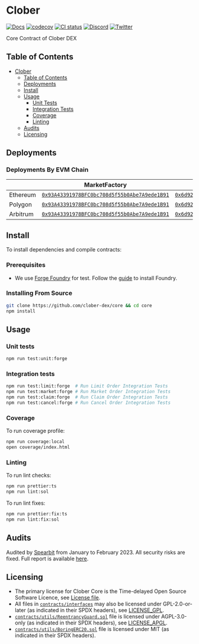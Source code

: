 # Clober

[![Docs](https://img.shields.io/badge/docs-%F0%9F%93%84-blue)](https://docs.clober.io/)
[![codecov](https://codecov.io/gh/clober-dex/core/branch/dev/graph/badge.svg?token=QNSGDYQOL7)](https://codecov.io/gh/clober-dex/core)
[![CI status](https://github.com/clober-dex/core/actions/workflows/ci.yaml/badge.svg)](https://github.com/clober-dex/core/actions/workflows/ci.yaml)
[![Discord](https://img.shields.io/static/v1?logo=discord&label=discord&message=Join&color=blue)](https://discord.gg/clober)
[![Twitter](https://img.shields.io/static/v1?logo=twitter&label=twitter&message=Follow&color=blue)](https://twitter.com/CloberDEX)

Core Contract of Clober DEX

## Table of Contents

- [Clober](#clober)
    - [Table of Contents](#table-of-contents)
    - [Deployments](#deployments)
    - [Install](#install)
    - [Usage](#usage)
        - [Unit Tests](#unit-tests)
        - [Integration Tests](#integration-tests)
        - [Coverage](#coverage)
        - [Linting](#linting)
    - [Audits](#audits)
    - [Licensing](#licensing)

## Deployments

### Deployments By EVM Chain

|                 | MarketFactory                                                                                                                   | MarketRouter                                                                                                                    | OrderCanceler                                                                                                                   |  
|-----------------|---------------------------------------------------------------------------------------------------------------------------------|---------------------------------------------------------------------------------------------------------------------------------|---------------------------------------------------------------------------------------------------------------------------------|
| Ethereum        | [`0x93A43391978BFC0bc708d5f55b0Abe7A9ede1B91`](https://etherscan.io/address/0x93A43391978BFC0bc708d5f55b0Abe7A9ede1B91#code)    | [`0x6d928455050b3b71490fe3B73DD84daD094299c4`](https://etherscan.io/address/0x6d928455050b3b71490fe3B73DD84daD094299c4#code)    | [`0x99228D1823baFa822dAB2B2f0a02922082f25E9E`](https://etherscan.io/address/0x99228D1823baFa822dAB2B2f0a02922082f25E9E#code)    |
| Polygon         | [`0x93A43391978BFC0bc708d5f55b0Abe7A9ede1B91`](https://polygonscan.com/address/0x93A43391978BFC0bc708d5f55b0Abe7A9ede1B91#code) | [`0x6d928455050b3b71490fe3B73DD84daD094299c4`](https://polygonscan.com/address/0x6d928455050b3b71490fe3B73DD84daD094299c4#code) | [`0x99228D1823baFa822dAB2B2f0a02922082f25E9E`](https://polygonscan.com/address/0x99228D1823baFa822dAB2B2f0a02922082f25E9E#code) |
| Arbitrum        | [`0x93A43391978BFC0bc708d5f55b0Abe7A9ede1B91`](https://arbiscan.io/address/0x93A43391978BFC0bc708d5f55b0Abe7A9ede1B91#code)     | [`0x6d928455050b3b71490fe3B73DD84daD094299c4`](https://arbiscan.io/address/0x6d928455050b3b71490fe3B73DD84daD094299c4#code)     | [`0x99228D1823baFa822dAB2B2f0a02922082f25E9E`](https://arbiscan.io/address/0x99228D1823baFa822dAB2B2f0a02922082f25E9E#code)     |

## Install

To install dependencies and compile contracts:

### Prerequisites
- We use [Forge Foundry](https://github.com/foundry-rs/foundry) for test. Follow the [guide](https://github.com/foundry-rs/foundry#installation) to install Foundry.

### Installing From Source

```bash
git clone https://github.com/clober-dex/core && cd core
npm install
```

## Usage

### Unit tests
```bash
npm run test:unit:forge
```

### Integration tests
```bash
npm run test:limit:forge  # Run Limit Order Integration Tests
npm run test:market:forge # Run Market Order Integration Tests
npm run test:claim:forge  # Run Claim Order Integration Tests
npm run test:cancel:forge # Run Cancel Order Integration Tests
```

### Coverage
To run coverage profile:
```bash
npm run coverage:local
open coverage/index.html
```

### Linting

To run lint checks:
```bash
npm run prettier:ts
npm run lint:sol
```

To run lint fixes:
```bash
npm run prettier:fix:ts
npm run lint:fix:sol
```

## Audits
Audited by [Spearbit](https://github.com/spearbit) from January to February 2023. All security risks are fixed. Full report is available [here](audits/SpearbitDAO2023Feb.pdf).

## Licensing

- The primary license for Clober Core is the Time-delayed Open Source Software Licence, see [License file](LICENSE.pdf).
- All files in [`contracts/interfaces`](contracts/interfaces) may also be licensed under GPL-2.0-or-later (as indicated in their SPDX headers), see [LICENSE_GPL](contracts/interfaces/LICENSE_GPL).
- [`contracts/utils/ReentrancyGuard.sol`](contracts/utils/ReentrancyGuard.sol) file is licensed under AGPL-3.0-only (as indicated in their SPDX headers), see [LICENSE_APGL](contracts/utils/LICENSE_APGL).
- [`contracts/utils/BoringERC20.sol`](contracts/utils/BoringERC20.sol) file is licensed under MIT (as indicated in their SPDX headers).
